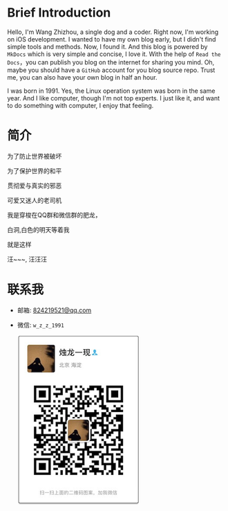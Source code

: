 # Brief Introduction 

Hello, I'm Wang Zhizhou, a single dog and a coder. Right now, I'm working on iOS development. I wanted to have my own blog early, but I didn't find simple tools and methods. Now, I found it. And this blog is powered by `MkDocs` which is very simple and concise, I love it. With the help of `Read the Docs`，you can publish you blog on the internet for sharing you mind. Oh, maybe you should have a `GitHub` account for you blog source repo. Trust me, you can also have your own blog in half an hour.


 I was born in 1991. Yes, the Linux operation system was born in the same year. And I like computer, though I'm not top experts. I just like it, and want to do something with computer, I enjoy that feeling.
 
# 简介

为了防止世界被破坏 

为了保护世界的和平 

贯彻爱与真实的邪恶 

可爱又迷人的老司机

我是穿梭在QQ群和微信群的肥龙，

白洞,白色的明天等着我

就是这样

汪~~~, 汪汪汪

# 联系我

- 邮箱: <824219521@qq.com>
- 微信: `w_z_z_1991`

	![wechat](/assets/pictures/wechat.jpg)


